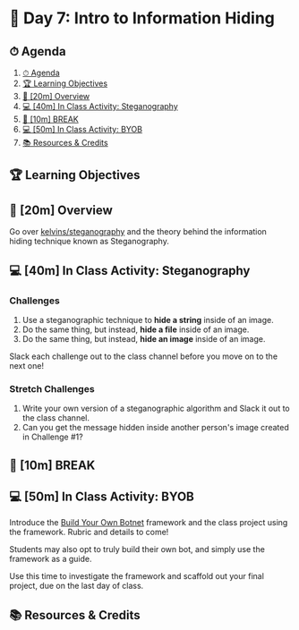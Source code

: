 # 📜 Day 7: Intro to Information Hiding

## ⏱ Agenda

1. [⏱ Agenda](#%e2%8f%b1-agenda)
2. [🏆 Learning Objectives](#%f0%9f%8f%86-learning-objectives)
3. [📖 [20m] Overview](#%f0%9f%93%96-20m-overview)
4. [💻 [40m] In Class Activity: Steganography](#%f0%9f%92%bb-40m-in-class-activity-steganography)
5. [🌴 [10m] BREAK](#%f0%9f%8c%b4-10m-break)
6. [💻 [50m] In Class Activity: BYOB](#%f0%9f%92%bb-50m-in-class-activity-byob)
7. [📚 Resources & Credits](#%f0%9f%93%9a-resources--credits)

## 🏆 Learning Objectives

## 📖 [20m] Overview

Go over [kelvins/steganography](https://github.com/kelvins/steganography) and the theory behind the information hiding technique known as Steganography.

## 💻 [40m] In Class Activity: Steganography

### Challenges

1. Use a steganographic technique to **hide a string** inside of an image.
1. Do the same thing, but instead, **hide a file** inside of an image.
1. Do the same thing, but instead, **hide an image** inside of an image.

Slack each challenge out to the class channel before you move on to the next one!

### Stretch Challenges

1. Write your own version of a steganographic algorithm and Slack it out to the class channel.
2. Can you get the message hidden inside another person's image created in Challenge #1?

## 🌴 [10m] BREAK

## 💻 [50m] In Class Activity: BYOB

Introduce the [Build Your Own Botnet](https://github.com/malwaredllc/byob) framework and the class project using the framework. Rubric and details to come!

Students may also opt to truly build their own bot, and simply use the framework as a guide.

Use this time to investigate the framework and scaffold out your final project, due on the last day of class.

## 📚 Resources & Credits
